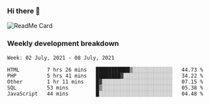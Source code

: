 ### Hi there 👋

<!--
**itzcy/itzcy** is a ✨ _special_ ✨ repository because its `README.md` (this file) appears on your GitHub profile.

Here are some ideas to get you started:

- 🔭 I’m currently working on ...
- 🌱 I’m currently learning ...
- 👯 I’m looking to collaborate on ...
- 🤔 I’m looking for help with ...
- 💬 Ask me about ...
- 📫 How to reach me: ...
- 😄 Pronouns: ...
- ⚡ Fun fact: ...
-->
![ReadMe Card](https://github-readme-stats.vercel.app/api?username=itzcy&show_icons=true&title_color=2d3198&icon_color=797cb8&text_color=24292e&bg_color=f6f8fa)

### Weekly development breakdown
<!--START_SECTION:waka-->
```text
Week: 02 July, 2021 - 08 July, 2021

HTML         7 hrs 26 mins   ███████████▒░░░░░░░░░░░░░   44.73 % 
PHP          5 hrs 41 mins   ████████▓░░░░░░░░░░░░░░░░   34.22 % 
Other        1 hr 11 mins    █▓░░░░░░░░░░░░░░░░░░░░░░░   07.15 % 
SQL          53 mins         █▒░░░░░░░░░░░░░░░░░░░░░░░   05.38 % 
JavaScript   44 mins         █░░░░░░░░░░░░░░░░░░░░░░░░   04.48 % 
```
<!--END_SECTION:waka-->
